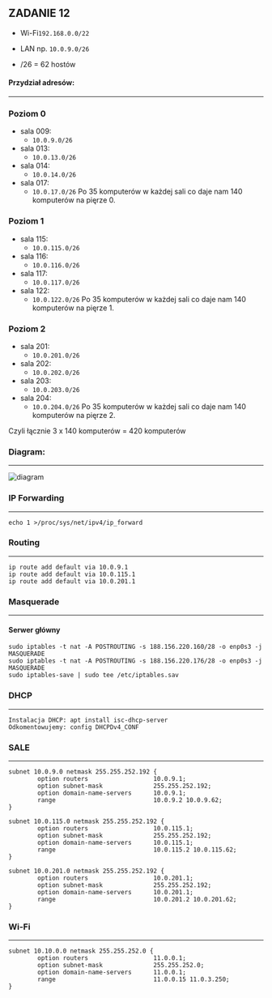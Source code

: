 
ZADANIE 12
--- 


* Wi-Fi``192.168.0.0/22``


* LAN  np. ``10.0.9.0/26``
 * /26 = 62 hostów
  
  
#### Przydział adresów:
------
### Poziom 0
  * sala 009:
    *  ``10.0.9.0/26``
  * sala 013:
    *  ``10.0.13.0/26``
  * sala 014:
    *  ``10.0.14.0/26``
  * sala 017:
    *  ``10.0.17.0/26``
  Po 35 komputerów w każdej sali co daje nam 140 komputerów na pięrze 0.
    
### Poziom 1
  * sala 115:
    * ``10.0.115.0/26``
  * sala 116:
    * ``10.0.116.0/26``
  * sala 117:
    * ``10.0.117.0/26``
  * sala 122:
    * ``10.0.122.0/26``
  Po 35 komputerów w każdej sali co daje nam 140 komputerów na pięrze 1.    
    
### Poziom 2
  * sala 201:
    * ``10.0.201.0/26``
  * sala 202:
    * ``10.0.202.0/26``
  * sala 203:
    * ``10.0.203.0/26``
  * sala 204:
    * ``10.0.204.0/26``
  Po 35 komputerów w każdej sali co daje nam 140 komputerów na pięrze 2.
  
  Czyli łącznie 3 x 140 komputerów  = 420 komputerów
  
  
  ### Diagram:
  ---
  ![diagram](sieci.png)
  
  
  
### IP Forwarding
---
``echo 1 >/proc/sys/net/ipv4/ip_forward``

### Routing
---
``ip route add default via 10.0.9.1``  
``ip route add default via 10.0.115.1``  
``ip route add default via 10.0.201.1``  


### Masquerade
---
#### Serwer główny
``sudo iptables -t nat -A POSTROUTING -s 188.156.220.160/28 -o enp0s3 -j MASQUERADE``  
``sudo iptables -t nat -A POSTROUTING -s 188.156.220.176/28 -o enp0s3 -j MASQUERADE``  
``sudo iptables-save | sudo tee /etc/iptables.sav``  

### DHCP
---
``Instalacja DHCP: apt install isc-dhcp-server``  
``Odkomentowujemy: config DHCPDv4_CONF``    

### SALE
---
```
subnet 10.0.9.0 netmask 255.255.252.192 {
        option routers                  10.0.9.1;
        option subnet-mask              255.255.252.192;
        option domain-name-servers      10.0.9.1;
        range                           10.0.9.2 10.0.9.62;
}

subnet 10.0.115.0 netmask 255.255.252.192 {
        option routers                  10.0.115.1;
        option subnet-mask              255.255.252.192;
        option domain-name-servers      10.0.115.1;
        range                           10.0.115.2 10.0.115.62;
}

subnet 10.0.201.0 netmask 255.255.252.192 {
        option routers                  10.0.201.1;
        option subnet-mask              255.255.252.192;
        option domain-name-servers      10.0.201.1;
        range                           10.0.201.2 10.0.201.62;
}

```

### Wi-Fi
---
```
subnet 10.10.0.0 netmask 255.255.252.0 {
        option routers                  11.0.0.1;
        option subnet-mask              255.255.252.0;
        option domain-name-servers      11.0.0.1;
        range                           11.0.0.15 11.0.3.250;
}
```
